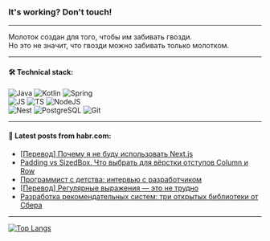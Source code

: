 ### It's working? Don't touch!

---
Молоток создан для того, чтобы им забивать гвозди. <br>
Но это не значит, что гвозди можно забивать только молотком.

---

#### 🛠️ Technical stack:

![Java](https://img.shields.io/badge/Java-informational?logo=Oracle&style=flat&logoColor=white&color=FF4500)
![Kotlin](https://img.shields.io/badge/Kotlin-informational?logo=Kotlin&style=flat&logoColor=white&color=774D97)
![Spring](https://img.shields.io/badge/SpringBoot-informational?logo=SpringBoot&style=flat&logoColor=white&color=6DB33F) <br>
![JS](https://img.shields.io/badge/JS-informational?logo=javaScript&style=flat&logoColor=black&color=F7Df1E)
![TS](https://img.shields.io/badge/TypeScript-informational?logo=typeScript&style=flat&logoColor=black&color=0667A8)
![NodeJS](https://img.shields.io/badge/NodeJS-informational?logo=node.js&style=flat&logoColor=white&color=70A760) <br>
![Nest](https://img.shields.io/badge/NestJS-informational?logo=NestJS&style=flat&logoColor=white&color=E0234E)
![PostgreSQL](https://img.shields.io/badge/PostgreSQL-informational?logo=PostgreSQL&style=flat&logoColor=white&color=DAA520)
![Git](https://img.shields.io/badge/Git-informational?logo=git&style=flat&logoColor=white&color=778899)

___

#### 💬 Latest posts from habr.com:

<!-- BLOG-POST-LIST:START -->
- [[Перевод] Почему я не буду использовать Next.js](https://habr.com/ru/companies/ruvds/articles/771472/?utm_source=habrahabr&utm_medium=rss&utm_campaign=771472)
- [Padding vs SizedBox. Что выбрать для вёрстки отступов Column и Row](https://habr.com/ru/articles/771774/?utm_source=habrahabr&utm_medium=rss&utm_campaign=771774)
- [Программист с детства: интервью с разработчиком](https://habr.com/ru/companies/ispmanager/articles/771764/?utm_source=habrahabr&utm_medium=rss&utm_campaign=771764)
- [[Перевод] Регулярные выражения — это не трудно](https://habr.com/ru/companies/piter/articles/771698/?utm_source=habrahabr&utm_medium=rss&utm_campaign=771698)
- [Разработка рекомендательных систем: три открытых библиотеки от Сбера](https://habr.com/ru/companies/sberbank/articles/771760/?utm_source=habrahabr&utm_medium=rss&utm_campaign=771760)
<!-- BLOG-POST-LIST:END -->

---
[![Top Langs](https://github-readme-stats-git-master-advtsetting-gmailcom.vercel.app/api/top-langs/?username=zloylis&langs_count=10&hide_title=false&title_color=e6edf3&size_weight=0.5&count_weight=0.5&layout=compact&hide_border=true&theme=dracula)](https://github.com/zloylis)

<!-- ![GitHub stats](https://github-readme-stats-git-master-advtsetting-gmailcom.vercel.app/api?username=zloylis&show_icons=true&hide_border=true&theme=dracula&hide_title=true&include_all_commits=true&count_private=true&hide=contribs&hide_rank=true) -->
